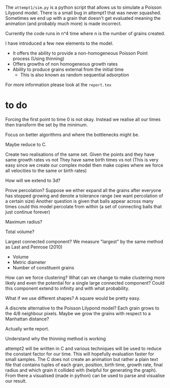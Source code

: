 The `attempt1/sim.py` is a python script that allows us to simulate a Poisson Lilypond model.
There is a small bug in attempt1 that was never squashed. Sometimes we end up with a grain that
doesn't get evaluated meaning the animation (and probably much more) is made incorrect.

Currently the code runs in n^4 time where n is the number of grains created.

I have introduced a few new elements to the model.
* It offers the ability to provide a non-homogeneous Poisson Point process (Using thinning)
* Offers growths of non homogeneous growth rates
* Ability to produce grains external from the initial time
  * This is also known as random sequential adsorption

For more information please look at the `report.tex`

# to do
Forcing the first point to time 0 is not okay. Instead we realise all our times
then transform the set by the minimum.

Focus on better algorithms and where the bottlenecks might be.

Maybe reduce to C.

Create two realisations of the same set.
Given the points and they have same growth rates vs not
They have same birth times vs not
(This is very easy since we create our complex model then make copies
where we force all velocities to the same or birth rates)

How will we extend to 3d?

Prove percolation?
Suppose we either expand all the grains after everyone has stopped growing
and denote a tolerance range (we want percolation of a certain size)
Another question is given that balls appear across many times could this
model percolate from within (a set of connecting balls that just continue forever)

Maximum radius?

Total volume?

Largest connected component?
We measure "largest" by the same method as Last and Penrose (2010)
* Volume
* Metric diameter
* Number of constituent grains

How can we force clustering? What can we change to make clustering more
likely and even the potential for a single large connected component?
Could this component extend to infinity and with what probability.

What if we use different shapes? A square would be pretty easy.

A discrete alternative to the Poisson Lilypond model?
Each grain grows to the 4/8 neighbour pixels.
Maybe we grow the grains with respect to a Manhattan distance?

Actually write report.

Understand why the thinning method is working

attempt2 will be written in C and various techniques will be used to
reduce the constant factor for our time. This will hopefully evaluation faster
for small samples.
The C does not create an animation but rather a plain text file that
contains tuples of each grain, position, birth time, growth rate,
final radius and which grain it collided with (helpful for generating
the graph). From there a visualised (made in python) can be used
to parse and visualise our result.
